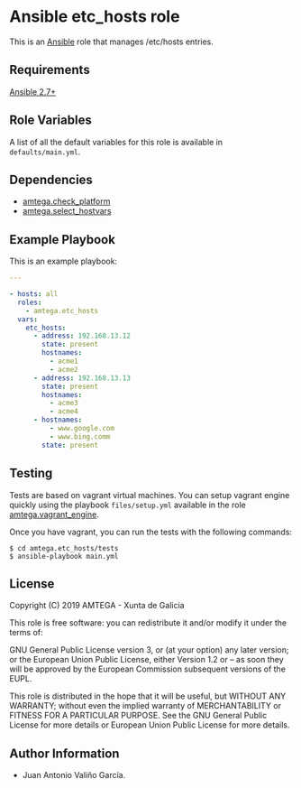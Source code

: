 # Ansible etc_hosts role

This is an [Ansible](http://www.ansible.com) role that manages /etc/hosts entries.

## Requirements

[Ansible 2.7+](http://docs.ansible.com/ansible/latest/intro_installation.html)

## Role Variables

A list of all the default variables for this role is available in `defaults/main.yml`.

## Dependencies

- [amtega.check_platform](https://galaxy.ansible.com/amtega/check_platform)
- [amtega.select_hostvars](https://galaxy.ansible.com/amtega/select_hostvars)

## Example Playbook

This is an example playbook:

```yaml
---

- hosts: all
  roles:
    - amtega.etc_hosts
  vars:    
    etc_hosts:
      - address: 192.168.13.12
        state: present
        hostnames:
          - acme1
          - acme2
      - address: 192.168.13.13
        state: present
        hostnames:
          - acme3
          - acme4
      - hostnames:
          - www.google.com
          - www.bing.comm
        state: present                    
```

## Testing

Tests are based on vagrant virtual machines. You can setup vagrant engine quickly using the playbook `files/setup.yml` available in the role [amtega.vagrant_engine](https://galaxy.ansible.com/amtega/vagrant_engine).

Once you have vagrant, you can run the tests with the following commands:

```shell
$ cd amtega.etc_hosts/tests
$ ansible-playbook main.yml
```

## License

Copyright (C) 2019 AMTEGA - Xunta de Galicia

This role is free software: you can redistribute it and/or modify it under the terms of:

GNU General Public License version 3, or (at your option) any later version; or the European Union Public License, either Version 1.2 or – as soon they will be approved by the European Commission ­subsequent versions of the EUPL.

This role is distributed in the hope that it will be useful, but WITHOUT ANY WARRANTY; without even the implied warranty of MERCHANTABILITY or FITNESS FOR A PARTICULAR PURPOSE.  See the GNU General Public License for more details or European Union Public License for more details.

## Author Information

- Juan Antonio Valiño García.
